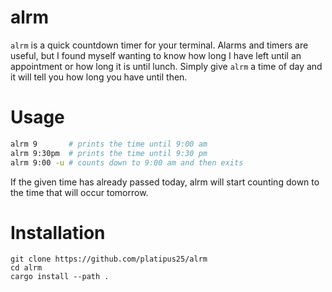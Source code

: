 # alrm
`alrm` is a quick countdown timer for your terminal. Alarms and timers are useful, but I found myself wanting to know how long I have left until an appointment or how long it is until lunch. Simply give `alrm` a time of day and it will tell you how long you have until then.

# Usage
```bash
alrm 9       # prints the time until 9:00 am
alrm 9:30pm  # prints the time until 9:30 pm
alrm 9:00 -u # counts down to 9:00 am and then exits
```

If the given time has already passed today, alrm will start counting down to the time that will occur tomorrow.

# Installation
```
git clone https://github.com/platipus25/alrm
cd alrm
cargo install --path .
```
